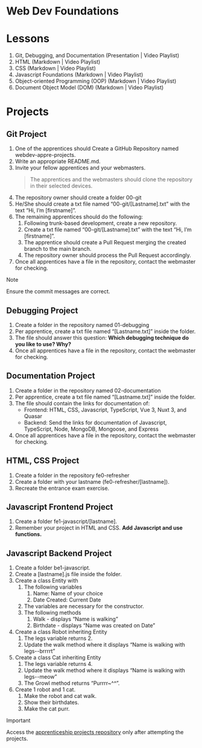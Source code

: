 # Web Dev Foundations
# Lessons
1. Git, Debugging, and Documentation (Presentation | Video Playlist)
2. HTML (Markdown | Video Playlist)
3. CSS (Markdown | Video Playlist)
4. Javascript Foundations (Markdown | Video Playlist)
5. Object-oriented Programming (OOP) (Markdown | Video Playlist)
6. Document Object Model (DOM) (Markdown | Video Playlist)

# Projects
## Git Project
1. One of the apprentices should Create a GitHub Repository named webdev-appre-projects.
2. Write an appropriate README.md.
3. Invite your fellow apprentices and your webmasters.
    > The apprentices and the webmasters should clone the repository in their selected devices.
4. The repository owner should create a folder 00-git
5. He/She should create a txt file named “00-git/[Lastname].txt” with the text “Hi, I’m [firstname]”.
6. The remaining apprentices should do the following:
    1. Following trunk-based development, create a new repository.
    2. Create a txt file named “00-git/[Lastname].txt” with the text “Hi, I’m [firstname]”.
    3. The apprentice should create a Pull Request merging the created branch to the main branch.
    4. The repository owner should process the Pull Request accordingly.
7. Once all apprentices have a file in the repository, contact the webmaster for checking.

> [!NOTE]
> Ensure the commit messages are correct.

## Debugging Project
1. Create a folder in the repository named 01-debugging
2. Per apprentice, create a txt file named “[Lastname.txt]” inside the folder.
3. The file should answer this question: **Which debugging technique do you like to use? Why?**
4. Once all apprentices have a file in the repository, contact the webmaster for checking.

## Documentation Project
1. Create a folder in the repository named 02-documentation
2. Per apprentice, create a txt file named “[Lastname.txt]” inside the folder.
3. The file should contain the links for documentation of:
    - Frontend: HTML, CSS, Javascript, TypeScript, Vue 3, Nuxt 3, and Quasar
    - Backend: Send the links for documentation of Javascript, TypeScript, Node, MongoDB, Mongoose, and Express
4. Once all apprentices have a file in the repository, contact the webmaster for checking.

## HTML, CSS Project
1. Create a folder in the repository fe0-refresher
2. Create a folder with your lastname (fe0-refresher/[lastname]). 
3. Recreate the entrance exam exercise.

## Javascript Frontend Project
1. Create a folder fe1-javascript/[lastname].
2. Remember your project in HTML and CSS. **Add Javascript and use functions.**


## Javascript Backend Project
1. Create a folder be1-javascript.
2. Create a [lastname].js file inside the folder.
3. Create a class Entity with 
    1. The following variables
        1. Name: Name of your choice
        2. Date Created: Current Date
    2. The variables are necessary for the constructor.
    3. The following methods
        1. Walk - displays “Name is walking”
        2. Birthdate - displays “Name was created on Date”
4. Create a class Robot inheriting Entity
    1. The legs variable returns 2.
    2. Update the walk method where it displays “Name is walking with <legs> legs--brrrrt”
5. Create a class Cat inheriting Entity
    1. The legs variable returns 4.
    2. Update the walk method where it displays “Name is walking with <legs> legs--meow”
    3. The Growl method returns “Purrrr~^^”.
6. Create 1 robot and 1 cat.
    1. Make the robot and cat walk.
    2. Show their birthdates.
    3. Make the cat purr.


> [!IMPORTANT]
> Access the [apprenticeship projects repository](https://github.com/jobb-rodriguez/webdev-appre-projects) only after attempting the projects.
